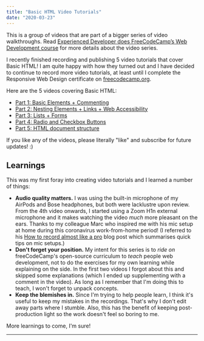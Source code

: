 ```yaml
---
title: "Basic HTML Video Tutorials"
date: "2020-03-23"
---
```


This is a group of videos that are part of a bigger series of video walkthroughs. Read [Experienced Developer does FreeCodeCamp’s Web Development course](/2020-03-21-experienced-developer-does-freecodecamps-web-development-course-and-explain-everything/) for more details about the video series.

I recently finished recording and publishing 5 video tutorials that cover Basic HTML! I am quite happy with how they turned out and I have decided to continue to record more video tutorials, at least until I complete the Responsive Web Design certificate on [freecodecamp.org](https://freecodecamp.org).

Here are the 5 videos covering Basic HTML:

- [Part 1: Basic Elements + Commenting](https://youtu.be/BtMvxDXdk9A)
- [Part 2: Nesting Elements + Links + Web Accessibility](https://youtu.be/h0yRG6Pkb6E)
- [Part 3: Lists + Forms](https://youtu.be/G_ojmEQJfgk)
- [Part 4: Radio and Checkbox Buttons](https://youtu.be/pjsqLmxkLyI)
- [Part 5: HTML document structure](https://youtu.be/svK0yDKrRnw)

If you like any of the videos, please literally "like" and subscribe for future updates! :)

## Learnings

This was my first foray into creating video tutorials and I learned a number of things:

- **Audio quality matters.** I was using the built-in microphone of my AirPods and Bose headphones, but both were lacklustre upon review. From the 4th video onwards, I started using a Zoom H1n external microphone and it makes watching the video _much_ more pleasant on the ears. Thanks to my colleague Marc who inspired me with his mic setup at home during this coronavirus work-from-home period! (I referred to his [How to record almost like a pro](http://info.momeunier.fr/how-record-almost-pro/) blog post which summarises quick tips on mic setups.)
- **Don't forget your position.** My intent for this series is to _ride on_ freeCodeCamp's open-source curriculum to _teach_ people web development, not to do the exercises for my own learning while explaining on the side. In the first two videos I forgot about this and skipped some explanations (which I ended up supplementing with a comment in the video). As long as I remember that I'm doing this to teach, I won't forget to unpack concepts.
- **Keep the blemishes in.** Since I'm trying to help people learn, I think it's useful to keep my mistakes in the recordings. That's why I don't edit away parts where I stumble. Also, this has the benefit of keeping post-production light so the work doesn't feel so boring to me.

More learnings to come, I'm sure!

* * *
